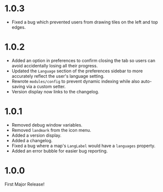 # 1.0.3
- Fixed a bug which prevented users from drawing tiles on the left and top edges.

# 1.0.2
- Added an option in preferences to confirm closing the tab so users can avoid accidentally losing all their progress.
- Updated the `Language` section of the preferences sidebar to more accurately reflect the user's language setting.
- Rewrote `modules/config` to prevent dynamic indexing while also auto-saving via a custom setter.
- Version display now links to the changelog.

# 1.0.1
- Removed debug window variables.
- Removed `landmark` from the icon menu.
- Added a version display.
- Added a changelog.
- Fixed a bug where a map's `LangLabel` would have a `languages` property.
- Added an error bubble for easier bug reporting.

# 1.0.0
First Major Release!